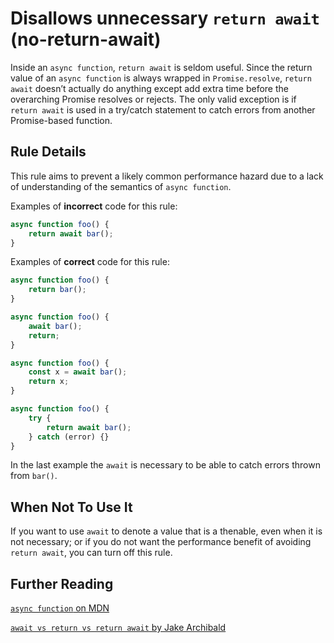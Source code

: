 # Disallows unnecessary `return await` (no-return-await)

Inside an `async function`, `return await` is seldom useful. Since the return value of an `async function` is always wrapped in `Promise.resolve`, `return await` doesn’t actually do anything except add extra time before the overarching Promise resolves or rejects. The only valid exception is if `return await` is used in a try/catch statement to catch errors from another Promise-based function.

## Rule Details

This rule aims to prevent a likely common performance hazard due to a lack of understanding of the semantics of `async function`.

Examples of **incorrect** code for this rule:

```js
async function foo() {
    return await bar();
}
```

Examples of **correct** code for this rule:

```js
async function foo() {
    return bar();
}

async function foo() {
    await bar();
    return;
}

async function foo() {
    const x = await bar();
    return x;
}

async function foo() {
    try {
        return await bar();
    } catch (error) {}
}
```

In the last example the `await` is necessary to be able to catch errors thrown from `bar()`.

## When Not To Use It

If you want to use `await` to denote a value that is a thenable, even when it is not necessary; or if you do not want the performance benefit of avoiding `return await`, you can turn off this rule.

## Further Reading

[`async function` on MDN](https://developer.mozilla.org/en-US/docs/Web/JavaScript/Reference/Statements/async_function)

[`await vs return vs return await` by Jake Archibald](https://jakearchibald.com/2017/await-vs-return-vs-return-await/)
